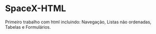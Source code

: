 # SpaceX-HTML
Primeiro trabalho com html incluindo: Navegação, Listas não ordenadas, Tabelas e Formulários.
